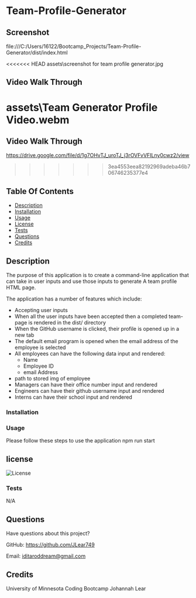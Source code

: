 # Team-Profile-Generator

## Screenshot
file:///C:/Users/16122/Bootcamp_Projects/Team-Profile-Generator/dist/index.html

<<<<<<< HEAD
assets\screenshot for team profile generator.jpg

## Video Walk Through 
assets\Team Generator Profile Video.webm
=======
## Video Walk Through 
https://drive.google.com/file/d/1g7OHvTJ_uroTJ_j3rOVFvVFILny0cwz2/view
>>>>>>> 3ea4553eea82192969adeba46b706746235377e4

  ## Table Of Contents
  * [Description](#description)
  * [Installation](#installation)
  * [Usage](#usage)
  * [License](#license)
  * [Tests](#tests)
  * [Questions](#questions)
  * [Credits](#credits)
  
## Description 
 The purpose of this application is to create a command-line application that can take in user inputs and use those inputs to generate A team profile HTML page.

The application has a number of features which include:

* Accepting user inputs
* When all the user inputs have been accepted then a completed team-page is rendered in the dist/ directory
* When the GitHub username is clicked, their profile is opened up in a new tab
* The default email program is opened when the email address of the employee is selected
* All employees can have the following data input and rendered:
  * Name
  * Employee ID
  * email Address
* path to stored img of employee
* Managers can have their office number input and rendered
* Engineers can have their github username input and rendered
* Interns can have their school input and rendered
  
 ### Installation

  
  ### Usage
  Please follow these steps to use the application
  npm run start
  
  ## license
  ![License](https://img.shields.io/badge/License-MIT-orange.svg)


### Tests
N/A

## Questions
Have questions about this project? <br>

GitHub: https://github.com/JLear749 <br>

Email: iditaroddream@gmail.com <br>

## Credits
University of Minnesota Coding Bootcamp
Johannah Lear
